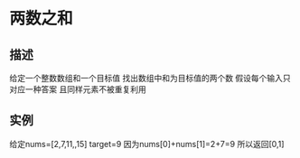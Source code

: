 # 两数之和
## 描述
给定一个整数数组和一个目标值 找出数组中和为目标值的两个数
假设每个输入只对应一种答案 且同样元素不被重复利用
## 实例
给定nums=[2,7,11,,15] target=9
因为nums[0]+nums[1]=2+7=9
所以返回[0,1]